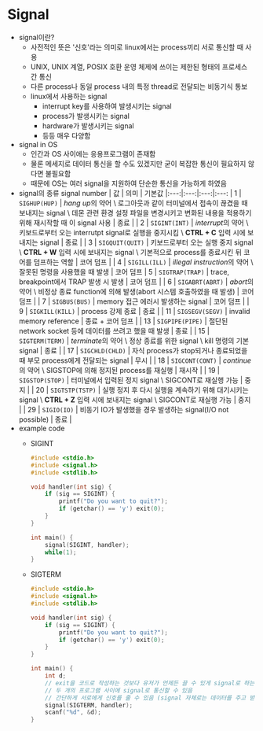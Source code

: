 # Signal

- signal이란?
  - 사전적인 뜻은 '신호'라는 의미로 linux에서는 process끼리 서로 통신할 때 사용
  - UNIX, UNIX 계열, POSIX 호환 운영 체제에 쓰이는 제한된 형태의 프로세스 간 통신
  - 다른 process나 동일 process 내의 특정 thread로 전달되는 비동기식 통보
  - linux에서 사용하는 signal
    - interrupt key를 사용하여 발생시키는 signal
    - process가 발생시키는 signal
    - hardware가 발생시키는 signal
    - 등등 매우 다양함
- signal in OS
  - 인간과 OS 사이에는 응용프로그램이 존재함
  - 물론 메세지로 데이터 통신을 할 수도 있겠지만 굳이 복잡한 통신이 필요하지 않다면 불필요함
  - 때문에 OS는 여러 signal을 지원하여 단순한 통신을 가능하게 하였음
- signal의 종류
    signal number | 값 | 의미 | 기본값
    |:---:|:---:|:---:|:---:
    | 1 | `SIGHUP(HUP)` | *hang up*의 약어 \\  로그아웃과 같이 터미널에서 접속이 끊겼을 때 보내지는 signal \\ 데몬 관련 환경 설정 파일을 변경시키고 변화된 내용을 적용하기 위해 재시작할 때 이 signal 사용 | 종료 |
    | 2 | `SIGINT(INT)` | *interrupt*의 약어 \\  키보드로부터 오는 interrutpt signal로 실행을 중지시킴 \\  **CTRL + C** 입력 시에 보내지는 signal | 종료 |
    | 3 | `SIGQUIT(QUIT)` | 키보드로부터 오는 실행 중지 signal \\ **CTRL + W** 입력 시에 보내지는 signal \\ 기본적으로 process를 종료시킨 뒤 코어를 덤프하는 역할 | 코어 덤프 |
    | 4 | `SIGILL(ILL)` | *illegal instruction*의 약어 \\ 잘못된 명령을 사용했을 때 발생 | 코어 덤프
    | 5 | `SIGTRAP(TRAP)` | trace, breakpoint에서 TRAP 발생 시 발생 | 코어 덤프 |
    | 6 | `SIGABRT(ABRT)` | *abort*의 약어 \\ 비정상 종료 function에 의해 발생(abort 시스템 호출하였을 때 발생) | 코어 덤프 |
    | 7 | `SIGBUS(BUS)` | memory 접근 에러시 발생하는 signal | 코어 덤프 |
    | 9 | `SIGKILL(KILL)` | process 강제 종료 | 종료 |
    | 11 | `SIGSEGV(SEGV)` | invalid memory reference | 종료 + 코어 덤프 |
    | 13 | `SIGPIPE(PIPE)` | 절단된 network socket 등에 데이터를 쓰려고 했을 때 발생 | 종료 |
    | 15 | `SIGTERM(TERM)` | *terminate*의 약어 \\ 정상 종료를 위한 signal \\ kill 명령의 기본 signal | 종료 |
    | 17 | `SIGCHLD(CHLD)` | 자식 process가 stop되거나 종료되었을 때 부모 process에게 전달되는 signal | 무시 |
    | 18 | `SIGCONT(CONT)` | *continue*의 약어 \\ SIGSTOP에 의해 정지된 process를 재실행 | 재시작 |
    | 19 | `SIGSTOP(STOP)` | 터미널에서 입력된 정지 signal \\ SIGCONT로 재실행 가능 | 중지 |
    | 20 | `SIGTSTP(TSTP)` | 실행 정지 후 다시 실행을 계속하기 위해 대기시키는 signal \\ **CTRL + Z** 입력 시에 보내지는 signal \\ SIGCONT로 재실행 가능 | 중지 |
    | 29 | `SIGIO(IO)` | 비동기 IO가 발생했을 경우 발생하는 signal(I/O not possible) | 종료 |
- example code
  - SIGINT

    ~~~c
    #include <stdio.h>
    #include <signal.h>
    #include <stdlib.h>

    void handler(int sig) {
        if (sig == SIGINT) {
            printf("Do you want to quit?");
            if (getchar() == 'y') exit(0);
        }
    }

    int main() {
        signal(SIGINT, handler);
        while(1);
    }
    ~~~

  - SIGTERM

    ~~~c
    #include <stdio.h>
    #include <signal.h>
    #include <stdlib.h>

    void handler(int sig) {
        if (sig == SIGINT) {
            printf("Do you want to quit?");
            if (getchar() == 'y') exit(0);
        }
    }

    int main() {
        int d;
        // exit을 코드로 작성하는 것보다 유저가 언제든 끌 수 있게 signal로 하는 것이 좋음
        // 두 개의 프로그램 사이에 signal로 통신할 수 있음
        // 간단하게 서로에게 신호를 줄 수 있음 (signal 자체로는 데이터를 주고 받을 수는 없음)
        signal(SIGTERM, handler);
        scanf("%d", &d);
    }
    ~~~
